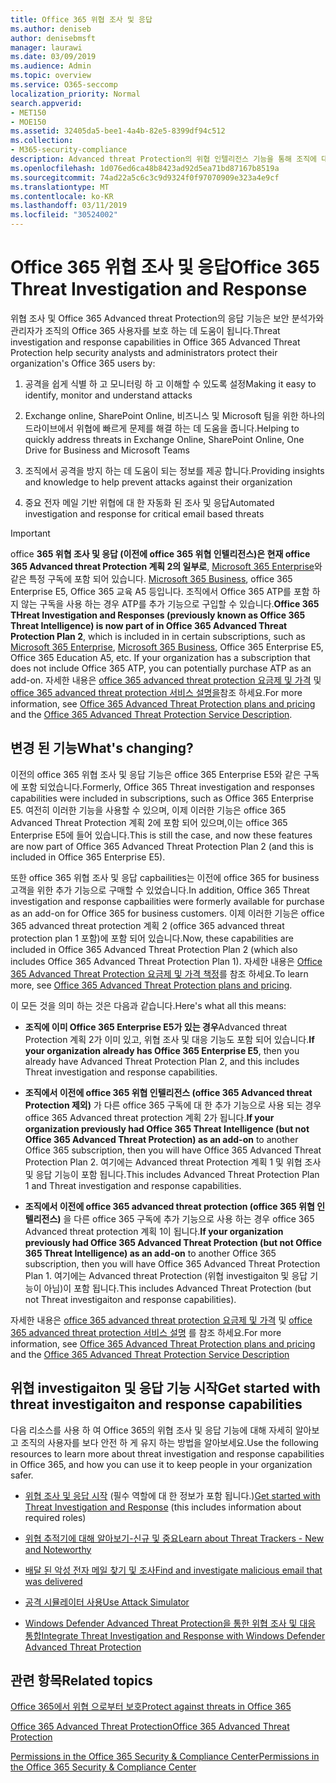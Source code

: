 ```yaml
---
title: Office 365 위협 조사 및 응답
ms.author: deniseb
author: denisebmsft
manager: laurawi
ms.date: 03/09/2019
ms.audience: Admin
ms.topic: overview
ms.service: O365-seccomp
localization_priority: Normal
search.appverid:
- MET150
- MOE150
ms.assetid: 32405da5-bee1-4a4b-82e5-8399df94c512
ms.collection:
- M365-security-compliance
description: Advanced threat Protection의 위협 인텔리전스 기능을 통해 조직에 대 한 위협을 조사 하 고, 맬웨어, 피싱 및 기타 공격에 대처 하 고, Office 365에서 사용자를 대신 하 여 검색 한 기타 공격과 위협 지표를 검색할 수 있는 방법을 알아봅니다.
ms.openlocfilehash: 1d076ed6ca48b8423ad92d5ea71bd87167b8519a
ms.sourcegitcommit: 74ad22a5c6c3c9d9324f0f97070909e323a4e9cf
ms.translationtype: MT
ms.contentlocale: ko-KR
ms.lasthandoff: 03/11/2019
ms.locfileid: "30524002"
---
```

# <a name="office-365-threat-investigation-and-response"></a><span data-ttu-id="50d07-103">Office 365 위협 조사 및 응답</span><span class="sxs-lookup"><span data-stu-id="50d07-103">Office 365 Threat Investigation and Response</span></span>

<span data-ttu-id="50d07-104">위협 조사 및 Office 365 Advanced threat Protection의 응답 기능은 보안 분석가와 관리자가 조직의 Office 365 사용자를 보호 하는 데 도움이 됩니다.</span><span class="sxs-lookup"><span data-stu-id="50d07-104">Threat investigation and response capabilities in Office 365 Advanced Threat Protection help security analysts and administrators protect their organization's Office 365 users by:</span></span>
  
1. <span data-ttu-id="50d07-105">공격을 쉽게 식별 하 고 모니터링 하 고 이해할 수 있도록 설정</span><span class="sxs-lookup"><span data-stu-id="50d07-105">Making it easy to identify, monitor and understand attacks</span></span>
    
2. <span data-ttu-id="50d07-106">Exchange online, SharePoint Online, 비즈니스 및 Microsoft 팀을 위한 하나의 드라이브에서 위협에 빠르게 문제를 해결 하는 데 도움을 줍니다.</span><span class="sxs-lookup"><span data-stu-id="50d07-106">Helping to quickly address threats in Exchange Online, SharePoint Online, One Drive for Business and Microsoft Teams</span></span>
    
3. <span data-ttu-id="50d07-107">조직에서 공격을 방지 하는 데 도움이 되는 정보를 제공 합니다.</span><span class="sxs-lookup"><span data-stu-id="50d07-107">Providing insights and knowledge to help prevent attacks against their organization</span></span>

4. <span data-ttu-id="50d07-108">중요 전자 메일 기반 위협에 대 한 자동화 된 조사 및 응답</span><span class="sxs-lookup"><span data-stu-id="50d07-108">Automated investigation and response for critical email based threats</span></span>
    
> [!IMPORTANT]
> <span data-ttu-id="50d07-109">office **365 위협 조사 및 응답 (이전에 office 365 위협 인텔리전스)은 현재 office 365 Advanced threat Protection 계획 2의 일부로**, [Microsoft 365 Enterprise](https://www.microsoft.com/microsoft-365/enterprise/home)와 같은 특정 구독에 포함 되어 있습니다. [Microsoft 365 Business](https://www.microsoft.com/microsoft-365/business), office 365 Enterprise E5, Office 365 교육 A5 등입니다. 조직에서 Office 365 ATP를 포함 하지 않는 구독을 사용 하는 경우 ATP를 추가 기능으로 구입할 수 있습니다.</span><span class="sxs-lookup"><span data-stu-id="50d07-109">**Office 365 THreat Investigation and Responses (previously known as Office 365 Threat Intelligence) is now part of in Office 365 Advanced Threat Protection Plan 2**, which is included in in certain subscriptions, such as [Microsoft 365 Enterprise](https://www.microsoft.com/microsoft-365/enterprise/home), [Microsoft 365 Business](https://www.microsoft.com/microsoft-365/business), Office 365 Enterprise E5, Office 365 Education A5, etc. If your organization has a subscription that does not include Office 365 ATP, you can potentially purchase ATP as an add-on.</span></span> <span data-ttu-id="50d07-110">자세한 내용은 [office 365 advanced threat protection 요금제 및 가격](https://products.office.com/exchange/advance-threat-protection) 및 [office 365 advanced threat protection 서비스 설명을](https://docs.microsoft.com/en-us/office365/servicedescriptions/office-365-advanced-threat-protection-service-description#whats-new-in-office-365-advanced-threat-protection-atp)참조 하세요.</span><span class="sxs-lookup"><span data-stu-id="50d07-110">For more information, see [Office 365 Advanced Threat Protection plans and pricing](https://products.office.com/exchange/advance-threat-protection) and the [Office 365 Advanced Threat Protection Service Description](https://docs.microsoft.com/en-us/office365/servicedescriptions/office-365-advanced-threat-protection-service-description#whats-new-in-office-365-advanced-threat-protection-atp).</span></span> 
  
## <a name="whats-changing"></a><span data-ttu-id="50d07-111">변경 된 기능</span><span class="sxs-lookup"><span data-stu-id="50d07-111">What's changing?</span></span>

<span data-ttu-id="50d07-112">이전의 office 365 위협 조사 및 응답 기능은 office 365 Enterprise E5와 같은 구독에 포함 되었습니다.</span><span class="sxs-lookup"><span data-stu-id="50d07-112">Formerly, Office 365 Threat investigation and responses capabilities were included in subscriptions, such as Office 365 Enterprise E5.</span></span> <span data-ttu-id="50d07-113">여전히 이러한 기능을 사용할 수 있으며, 이제 이러한 기능은 office 365 Advanced Threat Protection 계획 2에 포함 되어 있으며,이는 office 365 Enterprise E5에 들어 있습니다.</span><span class="sxs-lookup"><span data-stu-id="50d07-113">This is still the case, and now these features are now part of Office 365 Advanced Threat Protection Plan 2 (and this is included in Office 365 Enterprise E5).</span></span> 

<span data-ttu-id="50d07-114">또한 office 365 위협 조사 및 응답 capbailities는 이전에 office 365 for business 고객을 위한 추가 기능으로 구매할 수 있었습니다.</span><span class="sxs-lookup"><span data-stu-id="50d07-114">In addition, Office 365 Threat investigation and response capbailities were formerly available for purchase as an add-on for Office 365 for business customers.</span></span> <span data-ttu-id="50d07-115">이제 이러한 기능은 office 365 advanced threat protection 계획 2 (office 365 advanced threat protection plan 1 포함)에 포함 되어 있습니다.</span><span class="sxs-lookup"><span data-stu-id="50d07-115">Now, these capabilities are included in Office 365 Advanced Threat Protection Plan 2 (which also includes Office 365 Advanced Threat Protection Plan 1).</span></span> <span data-ttu-id="50d07-116">자세한 내용은 [Office 365 Advanced Threat Protection 요금제 및 가격 책정](https://products.office.com/exchange/advance-threat-protection)를 참조 하세요.</span><span class="sxs-lookup"><span data-stu-id="50d07-116">To learn more, see [Office 365 Advanced Threat Protection plans and pricing](https://products.office.com/exchange/advance-threat-protection).</span></span>

<span data-ttu-id="50d07-117">이 모든 것을 의미 하는 것은 다음과 같습니다.</span><span class="sxs-lookup"><span data-stu-id="50d07-117">Here's what all this means:</span></span>

- <span data-ttu-id="50d07-118">**조직에 이미 Office 365 Enterprise E5가 있는 경우**Advanced threat Protection 계획 2가 이미 있고, 위협 조사 및 대응 기능도 포함 되어 있습니다.</span><span class="sxs-lookup"><span data-stu-id="50d07-118">**If your organization already has Office 365 Enterprise E5**, then you already have Advanced Threat Protection Plan 2, and this includes Threat investigation and response capabilities.</span></span>

- <span data-ttu-id="50d07-119">**조직에서 이전에 office 365 위협 인텔리전스 (office 365 Advanced threat Protection 제외)** 가 다른 office 365 구독에 대 한 추가 기능으로 사용 되는 경우 office 365 Advanced threat protection 계획 2가 됩니다.</span><span class="sxs-lookup"><span data-stu-id="50d07-119">**If your organization previously had Office 365 Threat Intelligence (but not Office 365 Advanced Threat Protection) as an add-on** to another Office 365 subscription, then you will have Office 365 Advanced Threat Protection Plan 2.</span></span> <span data-ttu-id="50d07-120">여기에는 Advanced threat Protection 계획 1 및 위협 조사 및 응답 기능이 포함 됩니다.</span><span class="sxs-lookup"><span data-stu-id="50d07-120">This includes Advanced Threat Protection Plan 1 and Threat investigation and response capabilities.</span></span> 

- <span data-ttu-id="50d07-121">**조직에서 이전에 office 365 advanced threat protection (office 365 위협 인텔리전스)** 을 다른 office 365 구독에 추가 기능으로 사용 하는 경우 office 365 Advanced threat protection 계획 1이 됩니다.</span><span class="sxs-lookup"><span data-stu-id="50d07-121">**If your organization previously had Office 365 Advanced Threat Protection (but not Office 365 Threat Intelligence) as an add-on** to another Office 365 subscription, then you will have Office 365 Advanced Threat Protection Plan 1.</span></span> <span data-ttu-id="50d07-122">여기에는 Advanced threat Protection (위협 investigaiton 및 응답 기능이 아님)이 포함 됩니다.</span><span class="sxs-lookup"><span data-stu-id="50d07-122">This includes Advanced Threat Protection (but not Threat investigaiton and response capabilities).</span></span>

<span data-ttu-id="50d07-123">자세한 내용은 [office 365 advanced threat protection 요금제 및 가격](https://products.office.com/exchange/advance-threat-protection) 및 [office 365 advanced threat protection 서비스 설명](https://docs.microsoft.com/en-us/office365/servicedescriptions/office-365-advanced-threat-protection-service-description#whats-new-in-office-365-advanced-threat-protection-atp) 를 참조 하세요.</span><span class="sxs-lookup"><span data-stu-id="50d07-123">For more information, see [Office 365 Advanced Threat Protection plans and pricing](https://products.office.com/exchange/advance-threat-protection) and the [Office 365 Advanced Threat Protection Service Description](https://docs.microsoft.com/en-us/office365/servicedescriptions/office-365-advanced-threat-protection-service-description#whats-new-in-office-365-advanced-threat-protection-atp)</span></span>

## <a name="get-started-with-threat-investigaiton-and-response-capabilities"></a><span data-ttu-id="50d07-124">위협 investigaiton 및 응답 기능 시작</span><span class="sxs-lookup"><span data-stu-id="50d07-124">Get started with threat investigaiton and response capabilities</span></span>

<span data-ttu-id="50d07-125">다음 리소스를 사용 하 여 Office 365의 위협 조사 및 응답 기능에 대해 자세히 알아보고 조직의 사용자를 보다 안전 하 게 유지 하는 방법을 알아보세요.</span><span class="sxs-lookup"><span data-stu-id="50d07-125">Use the following resources to learn more about threat investigation and response capabilities in Office 365, and how you can use it to keep people in your organization safer.</span></span>
  
- <span data-ttu-id="50d07-126">[위협 조사 및 응답 시작](get-started-with-ti.md) (필수 역할에 대 한 정보가 포함 됩니다.)</span><span class="sxs-lookup"><span data-stu-id="50d07-126">[Get started with Threat Investigation and Response](get-started-with-ti.md) (this includes information about required roles)</span></span> 
    
- [<span data-ttu-id="50d07-127">위협 추적기에 대해 알아보기-신규 및 중요</span><span class="sxs-lookup"><span data-stu-id="50d07-127">Learn about Threat Trackers - New and Noteworthy</span></span>](threat-trackers.md)
    
- [<span data-ttu-id="50d07-128">배달 된 악성 전자 메일 찾기 및 조사</span><span class="sxs-lookup"><span data-stu-id="50d07-128">Find and investigate malicious email that was delivered</span></span>](investigate-malicious-email-that-was-delivered.md)
    
- [<span data-ttu-id="50d07-129">공격 시뮬레이터 사용</span><span class="sxs-lookup"><span data-stu-id="50d07-129">Use Attack Simulator</span></span>](attack-simulator.md)
    
- [<span data-ttu-id="50d07-130">Windows Defender Advanced Threat Protection을 통한 위협 조사 및 대응 통합</span><span class="sxs-lookup"><span data-stu-id="50d07-130">Integrate Threat Investigation and Response with Windows Defender Advanced Threat Protection</span></span>](integrate-office-365-ti-with-wdatp.md)
    
## <a name="related-topics"></a><span data-ttu-id="50d07-131">관련 항목</span><span class="sxs-lookup"><span data-stu-id="50d07-131">Related topics</span></span>

[<span data-ttu-id="50d07-132">Office 365에서 위협 으로부터 보호</span><span class="sxs-lookup"><span data-stu-id="50d07-132">Protect against threats in Office 365</span></span>](protect-against-threats.md)
  
[<span data-ttu-id="50d07-133">Office 365 Advanced Threat Protection</span><span class="sxs-lookup"><span data-stu-id="50d07-133">Office 365 Advanced Threat Protection</span></span>](office-365-atp.md)
  
[<span data-ttu-id="50d07-134">Permissions in the Office 365 Security &amp; Compliance Center</span><span class="sxs-lookup"><span data-stu-id="50d07-134">Permissions in the Office 365 Security &amp; Compliance Center</span></span>](permissions-in-the-security-and-compliance-center.md)
 